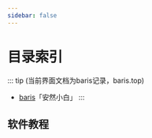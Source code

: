 ```yaml
---
sidebar: false
---
```


# 目录索引

::: tip (当前界面文档为baris记录，baris.top) 
* [baris](https://baris.top/)「安然小白」
:::

<script setup>
import { baris} from '/.vitepress/theme/lists/baris/baris'

</script>

## 软件教程

<lists v-for="{ items } in baris" :items="items" />






